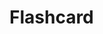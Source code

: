 #  Flashcard

<api-schema openapi-path="../../api/backend_flashpomo-openapi.yaml" name="Flashcard"/>